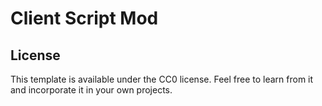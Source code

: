 # Client Script Mod

## License

This template is available under the CC0 license. Feel free to learn from it and incorporate it in your own projects.
